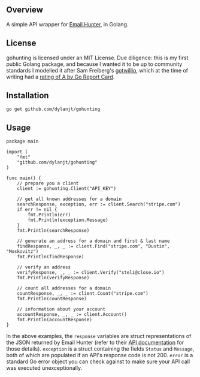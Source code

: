 ## Overview
A simple API wrapper for [Email Hunter](https://emailhunter.co), in Golang.

## License
gohunting is licensed under an MIT License. Due diligence: this is my first public Golang package, and because I wanted it to be up to community standards I modelled it after Sam Freiberg's [gotwillio](https://github.com/sfreiberg/gotwilio), which at the time of writing had a [rating of A by Go Report Card](https://goreportcard.com/report/github.com/sfreiberg/gotwilio).

## Installation
`go get github.com/dylanjt/gohunting`

## Usage

	package main

	import (
		"fmt"
		"github.com/dylanjt/gohunting"
	)

	func main() {
		// prepare you a client
		client := gohunting.Client("API_KEY")

		// get all known addresses for a domain
		searchResponse, exception, err := client.Search("stripe.com")
		if err != nil {
			fmt.Println(err)
			fmt.Println(exception.Message)
		}
		fmt.Println(searchResponse)

		// generate an address for a domain and first & last name
		findResponse, _, _ := client.Find("stripe.com", "Dustin", "Moskovitz")
		fmt.Println(findResponse)

		// verify an address
		verifyResponse, _, _ := client.Verify("steli@close.io")
		fmt.Println(verifyResponse)

		// count all addresses for a domain
		countResponse, _, _ := client.Count("stripe.com")
		fmt.Println(countResponse)

		// information about your account
		accountResponse, _, _ := client.Account()
		fmt.Println(accountResponse)
	}

In the above examples, the `response` variables are struct representations of the JSON returned by Email Hunter (refer to their [API documentation](https://emailhunter.co/api/docs) for those details). `exception` is a struct containing the fields `Status` and `Message`, both of which are populated if an API's response code is not 200. `error` is a standard Go error object you can check against to make sure your API call was executed unexceptionally.
